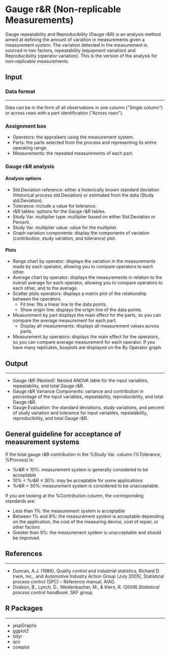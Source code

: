 Gauge r&R (Non-replicable Measurements)
==========================
Gauge repeatability and Reproducibility (Gauge r&R) is an analysis method aimed at defining the amount of variation in measurements given a measurement system.  The variation detected in the measurement is sourced in two factors, repeatability (equipment variation) and Reproducibility (operator variation). This is the version of the analysis for non-replicable measurements.

## Input
### Data format
-------
Data can be in the form of all observations in one column ("Single column") or across rows with a part identification ("Across rows").

### Assignment box
- Operators: the appraisers using the measurement system. 
- Parts: the parts selected from the process and representing its entire operating range.
- Measurements: the repeated measurements of each part.



### Gauge r&R analysis

#### Analysis options 
- Std.Deviation reference: either a historically known standard deviation (Historical process std.Deviation) or estimated from the data (Study std.Deviation).
- Tolerance: include a value for tolerance. 
- r&R tables: options for the Gauge r&R tables. 
 - Study Var. multiplier type: multiplier based on either Std.Deviation or Percent. 
 - Study Var. multiplier value: value for the multiplier. 
 - Graph variation components: display the components of variation (contribution, study variation, and tolerance) plot. 

#### Plots
- Range chart by operator: displays the variation in the measurements made by each operator, allowing you to compare operators to each other.
- Average chart by operator: displays the measurements in relation to the overall average for each operator, allowing you to compare operators to each other, and to the average.
- Scatter plots operators: displays a matrix plot of the relationship between the operators.
    - Fit line: fits a linear line to the data points.
    - Show origin line: displays the origin line of the data points.
- Measurement by part displays the main effect for the parts, so you can compare the average measurement for each part.
    - Display all measurements: displays all measurement values across parts.
- Measurement by operators: displays the main effect for the operators, so you can compare average measurement for each operator. If you have many replicates, boxplots are displayed on the By Operator graph.


## Output 
-------
- Gauge r&R (Nested): Nested ANOVA table for the input variables, repeatability, and total Gauge r&R.  
- Gauge r&R Variance Components: variance and contribution in percentage of the input variables, repeatability, reproducibility, and total Gauge r&R.  
- Gauge Evaluation: the standard deviations, study variations, and percent of study variation and tolerance for input variables, repeatability, reproducibility, and total Gauge r&R.

## General guideline for acceptance of measurement systems
If the total gauge r&R contribution in the %Study Var. column (%Tolerance, %Process) is:
- %r&R ≤ 10%: measurement system is generally considered to be acceptable
- 10% < %r&R ≤ 30%:	may be acceptable for some applications
- %r&R > 30%: measurement system is considered to be unacceptable.

If you are looking at the %Contribution column, the corresponding standards are: 
- Less than 1%: the measurement system is acceptable
- Between 1% and 9%: the measurement system is acceptable depending on the application, the cost of the measuring device, cost of repair, or other factors
- Greater than 9%: the measurement system is unacceptable and should be improved.

## References 
-------
- Duncan, A.J. (1986), Quality control and industrial statistics, Richard D. Irwin, Inc., and Automotive Industry Action Group (July 2005), Statistical process control (SPC) – Reference manual, AIAG.
- Dodson, B., Lynch, D., Weidenbacher, M., & Klerx, R. (2009).*Statistical process control handbook*. SKF group. 

## R Packages
-------
- jaspGraphs
- ggplot2
- tidyr
- qcc
- cowplot